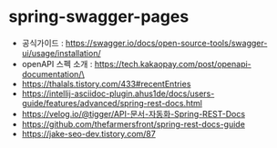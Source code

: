 # spring-swagger-pages

- 공식가이드 : https://swagger.io/docs/open-source-tools/swagger-ui/usage/installation/
- openAPI 스펙 소개 : https://tech.kakaopay.com/post/openapi-documentation/\
- https://thalals.tistory.com/433#recentEntries
- https://intellij-asciidoc-plugin.ahus1de/docs/users-guide/features/advanced/spring-rest-docs.html
- https://velog.io/@tigger/API-문서-자동화-Spring-REST-Docs
- https://github.com/thefarmersfront/spring-rest-docs-guide
- https://jake-seo-dev.tistory.com/87
